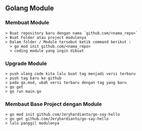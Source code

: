## Golang Module

### Membuat Module
```
> Buat repository baru dengan nama `github.com/<nama_repo>`
> Buat Folder atau project modulenya
> Dalam folder / Module tersebut ketik command berikut :
  > go mod init github.com/<nama_repo>
  > coding module yang ingin dibuat
```

### Upgrade Module
```
> push ulang code kita lalu buat tag menjadi versi terbaru
> push tag baru ke github
> pada go.mod, ubah versi terbaru dengan tag yang baru
> go get
> go run main.go
```

### Membaut Base Project dengan Module
```
> go mod init github.com/Jeryhardianto/go-say-hello
> go get github.com/Jeryhardianto/go-say-hello
> lalu panggil modulenya

``` 